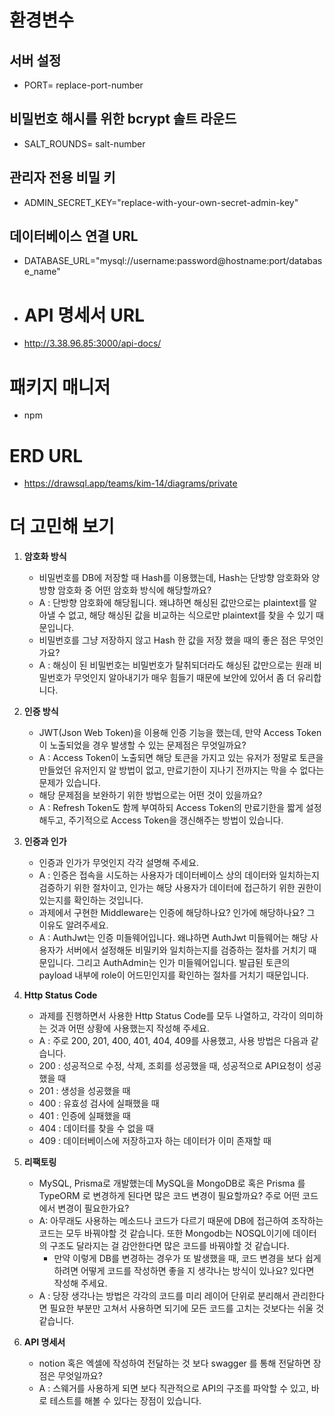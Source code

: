 # 환경변수
## 서버 설정
- PORT= replace-port-number

## 비밀번호 해시를 위한 bcrypt 솔트 라운드
- SALT_ROUNDS= salt-number

## 관리자 전용 비밀 키
- ADMIN_SECRET_KEY="replace-with-your-own-secret-admin-key"

## 데이터베이스 연결 URL
- DATABASE_URL="mysql://username:password@hostname:port/database_name"
  
- # API 명세서 URL
- http://3.38.96.85:3000/api-docs/

# 패키지 매니저
- npm

# ERD URL
- https://drawsql.app/teams/kim-14/diagrams/private

# 더 고민해 보기
1. **암호화 방식**
    - 비밀번호를 DB에 저장할 때 Hash를 이용했는데, Hash는 단방향 암호화와 양방향 암호화 중 어떤 암호화 방식에 해당할까요?
    - A : 단방향 암호화에 해당됩니다. 왜냐하면 해싱된 값만으로는 plaintext를 알아낼 수 없고, 해당 해싱된 값을 비교하는 식으로만 plaintext를 찾을 수 있기 때문입니다.
    - 비밀번호를 그냥 저장하지 않고 Hash 한 값을 저장 했을 때의 좋은 점은 무엇인가요?
    - A : 해싱이 된 비밀번호는 비밀번호가 탈취되더라도 해싱된 값만으로는 원래 비밀번호가 무엇인지 알아내기가 매우 힘들기 때문에 보안에 있어서 좀 더 유리합니다.

2. **인증 방식**
    - JWT(Json Web Token)을 이용해 인증 기능을 했는데, 만약 Access Token이 노출되었을 경우 발생할 수 있는 문제점은 무엇일까요?
    - A : Access Token이 노출되면 해당 토큰을 가지고 있는 유저가 정말로 토큰을 만들었던 유저인지 알 방법이 없고, 만료기한이 지나기 전까지는 막을 수 없다는 문제가 있습니다.
    - 해당 문제점을 보완하기 위한 방법으로는 어떤 것이 있을까요?
    - A : Refresh Token도 함께 부여하되 Access Token의 만료기한을 짧게 설정해두고, 주기적으로 Access Token을 갱신해주는 방법이 있습니다.

3. **인증과 인가**
    - 인증과 인가가 무엇인지 각각 설명해 주세요.
    - A : 인증은 접속을 시도하는 사용자가 데이터베이스 상의 데이터와 일치하는지 검증하기 위한 절차이고, 인가는 해당 사용자가 데이터에 접근하기 위한 권한이 있는지를 확인하는 것입니다.
    - 과제에서 구현한 Middleware는 인증에 해당하나요? 인가에 해당하나요? 그 이유도 알려주세요.
    - A : AuthJwt는 인증 미들웨어입니다. 왜냐하면 AuthJwt 미들웨어는 해당 사용자가 서버에서 설정해둔 비밀키와 일치하는지를 검증하는 절차를 거치기 때문입니다.
      그리고 AuthAdmin는 인가 미들웨어입니다. 발급된 토큰의 payload 내부에 role이 어드민인지를 확인하는 절차를 거치기 때문입니다.

4. **Http Status Code**
    - 과제를 진행하면서 사용한 Http Status Code를 모두 나열하고, 각각이 의미하는 것과 어떤 상황에 사용했는지 작성해 주세요.
    - A : 주로 200, 201, 400, 401, 404, 409를 사용했고, 사용 방법은 다음과 같습니다.
    - 200 : 성공적으로 수정, 삭제, 조회를 성공했을 때, 성공적으로 API요청이 성공했을 때
    - 201 : 생성을 성공했을 때
    - 400 : 유효성 검사에 실패했을 때
    - 401 : 인증에 실패했을 때
    - 404 : 데이터를 찾을 수 없을 때
    - 409 : 데이터베이스에 저장하고자 하는 데이터가 이미 존재할 때

5. **리팩토링**
    - MySQL, Prisma로 개발했는데 MySQL을 MongoDB로 혹은 Prisma 를 TypeORM 로 변경하게 된다면 많은 코드 변경이 필요할까요? 주로 어떤 코드에서 변경이 필요한가요?
    - A: 아무래도 사용하는 메소드나 코드가 다르기 때문에 DB에 접근하여 조작하는 코드는 모두 바꿔야할 것 같습니다. 또한 Mongodb는 NOSQL이기에 데이터의 구조도 달라지는 걸 감안한다면 많은 코드를 바꿔야할 것 같습니다.
		- 만약 이렇게 DB를 변경하는 경우가 또 발생했을 때, 코드 변경을 보다 쉽게 하려면 어떻게 코드를 작성하면 좋을 지 생각나는 방식이 있나요? 있다면 작성해 주세요.
    - A : 당장 생각나는 방법은 각각의 코드를 미리 레이어 단위로 분리해서 관리한다면 필요한 부분만 고쳐서 사용하면 되기에 모든 코드를 고치는 것보다는 쉬울 것 같습니다.

6. **API 명세서**
    - notion 혹은 엑셀에 작성하여 전달하는 것 보다 swagger 를 통해 전달하면 장점은 무엇일까요?
    - A : 스웨거를 사용하게 되면 보다 직관적으로 API의 구조를 파악할 수 있고, 바로 테스트를 해볼 수 있다는 장점이 있습니다.
